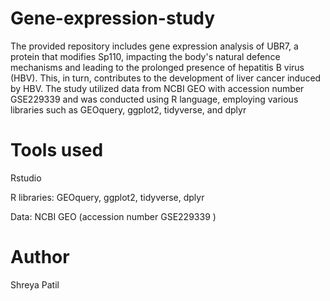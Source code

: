 # Gene-expression-study
The provided repository includes gene expression analysis of UBR7, a protein that modifies Sp110, impacting the body's natural defence mechanisms and leading to the prolonged presence of  hepatitis B virus (HBV). This, in turn, contributes to the development of liver cancer induced by HBV. The study utilized data from NCBI GEO with accession number GSE229339 and was conducted using  R language, employing various libraries such as GEOquery, ggplot2, tidyverse, and dplyr

# Tools used
Rstudio

R libraries: GEOquery, ggplot2, tidyverse, dplyr

Data: NCBI GEO (accession number GSE229339 )

# Author
Shreya Patil
